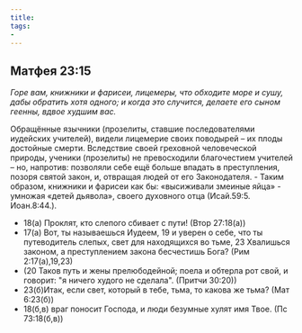 ```yaml
---
title: 
tags: 
- 
---
```


## Матфея 23:15

*Горе вам, книжники и фарисеи, лицемеры, что обходите море и сушу, дабы обратить хотя одного; и когда это случится, делаете его сыном геенны, вдвое худшим вас.*

Обращённые язычники (прозелиты, ставшие последователями иудейских учителей), видели лицемерие своих поводырей – их плоды достойные смерти. Вследствие своей греховной человеческой природы, ученики (прозелиты) не превосходили благочестием учителей – но, напротив: позволяли себе ещё больше впадать в преступления, позоря святой закон, и, отвращая людей от его Законодателя. - Таким образом, книжники и фарисеи как бы: «высиживали змеиные яйца» - умножая «детей дьявола», своего духовного отца (Исай.59:5. Иоан.8:44.). 

- 18(а) Проклят, кто слепого сбивает с пути! (Втор 27:18(а))
- 17(а) Вот, ты называешься Иудеем, 19 и уверен о себе, что ты путеводитель слепых, свет для находящихся во тьме, 23 Хвалишься законом, а преступлением закона бесчестишь Бога? (Рим 2:17(а),19,23)
- (20 Таков путь и жены прелюбодейной; поела и обтерла рот свой, и говорит: "я ничего худого не сделала". (Притчи 30:20))
- 23(б)Итак, если свет, который в тебе, тьма, то какова же тьма? (Мат 6:23(б))
- 18(б,в) враг поносит Господа, и люди безумные хулят имя Твое. (Пс 73:18(б,в))